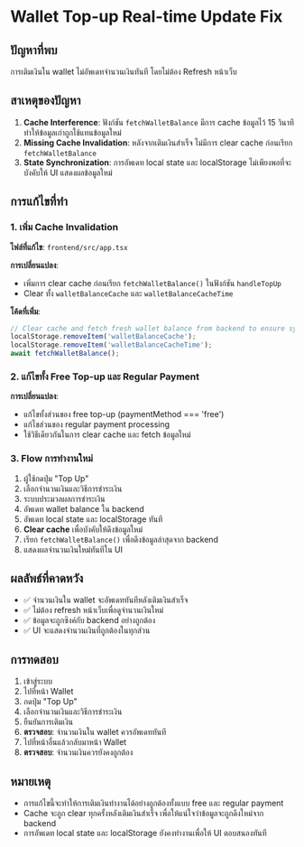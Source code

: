 # Wallet Top-up Real-time Update Fix

## ปัญหาที่พบ
การเติมเงินใน wallet ไม่อัพเดทจำนวนเงินทันที โดยไม่ต้อง Refresh หน้าเว็บ

## สาเหตุของปัญหา
1. **Cache Interference**: ฟังก์ชัน `fetchWalletBalance` มีการ cache ข้อมูลไว้ 15 วินาที ทำให้ข้อมูลเก่าถูกใช้แทนข้อมูลใหม่
2. **Missing Cache Invalidation**: หลังจากเติมเงินสำเร็จ ไม่มีการ clear cache ก่อนเรียก `fetchWalletBalance`
3. **State Synchronization**: การอัพเดท local state และ localStorage ไม่เพียงพอที่จะบังคับให้ UI แสดงผลข้อมูลใหม่

## การแก้ไขที่ทำ

### 1. เพิ่ม Cache Invalidation
**ไฟล์ที่แก้ไข**: `frontend/src/app.tsx`

**การเปลี่ยนแปลง**:
- เพิ่มการ clear cache ก่อนเรียก `fetchWalletBalance()` ในฟังก์ชัน `handleTopUp`
- Clear ทั้ง `walletBalanceCache` และ `walletBalanceCacheTime`

**โค้ดที่เพิ่ม**:
```typescript
// Clear cache and fetch fresh wallet balance from backend to ensure synchronization
localStorage.removeItem('walletBalanceCache');
localStorage.removeItem('walletBalanceCacheTime');
await fetchWalletBalance();
```

### 2. แก้ไขทั้ง Free Top-up และ Regular Payment
**การเปลี่ยนแปลง**:
- แก้ไขทั้งส่วนของ free top-up (paymentMethod === 'free')
- แก้ไขส่วนของ regular payment processing
- ใช้วิธีเดียวกันในการ clear cache และ fetch ข้อมูลใหม่

### 3. Flow การทำงานใหม่
1. ผู้ใช้กดปุ่ม "Top Up"
2. เลือกจำนวนเงินและวิธีการชำระเงิน
3. ระบบประมวลผลการชำระเงิน
4. อัพเดท wallet balance ใน backend
5. อัพเดท local state และ localStorage ทันที
6. **Clear cache** เพื่อบังคับให้ดึงข้อมูลใหม่
7. เรียก `fetchWalletBalance()` เพื่อดึงข้อมูลล่าสุดจาก backend
8. แสดงผลจำนวนเงินใหม่ทันทีใน UI

## ผลลัพธ์ที่คาดหวัง
- ✅ จำนวนเงินใน wallet จะอัพเดททันทีหลังเติมเงินสำเร็จ
- ✅ ไม่ต้อง refresh หน้าเว็บเพื่อดูจำนวนเงินใหม่
- ✅ ข้อมูลจะถูกซิงค์กับ backend อย่างถูกต้อง
- ✅ UI จะแสดงจำนวนเงินที่ถูกต้องในทุกส่วน

## การทดสอบ
1. เข้าสู่ระบบ
2. ไปที่หน้า Wallet
3. กดปุ่ม "Top Up"
4. เลือกจำนวนเงินและวิธีการชำระเงิน
5. ยืนยันการเติมเงิน
6. **ตรวจสอบ**: จำนวนเงินใน wallet ควรอัพเดททันที
7. ไปที่หน้าอื่นแล้วกลับมาหน้า Wallet
8. **ตรวจสอบ**: จำนวนเงินควรยังคงถูกต้อง

## หมายเหตุ
- การแก้ไขนี้จะทำให้การเติมเงินทำงานได้อย่างถูกต้องทั้งแบบ free และ regular payment
- Cache จะถูก clear ทุกครั้งหลังเติมเงินสำเร็จ เพื่อให้แน่ใจว่าข้อมูลจะถูกดึงใหม่จาก backend
- การอัพเดท local state และ localStorage ยังคงทำงานเพื่อให้ UI ตอบสนองทันที
